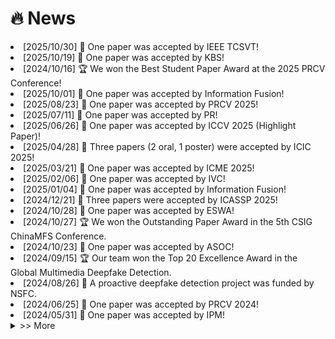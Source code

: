# 🔥 News

<div class="recent-news">
  <li> [2025/10/30] 🎉 One paper was accepted by IEEE TCSVT!</li>
  <li> [2025/10/19] 🎉 One paper was accepted by KBS!</li>
  <li> [2024/10/16] 🏆 We won the Best Student Paper Award at the 2025 PRCV Conference!</li>
  <li> [2025/10/01] 🎉 One paper was accepted by Information Fusion!</li>
  <li> [2025/08/23] 🎉 One paper was accepted by PRCV 2025!</li>
  <li> [2025/07/11] 🎉 One paper was accepted by PR!</li>
  <li> [2025/06/26] 🎉 One paper was accepted by ICCV 2025 (Highlight Paper)!</li>
  <li> [2025/04/28] 🎉 Three papers (2 oral, 1 poster) were accepted by ICIC 2025!</li>
  <li> [2025/03/21] 🎉 One paper was accepted by ICME 2025!</li>
  <li> [2025/02/06] 🎉 One paper was accepted by IVC!</li>
  <li> [2025/01/04] 🎉 One paper was accepted by Information Fusion!</li>
  <li> [2024/12/21] 🎉 Three papers were accepted by ICASSP 2025!</li>
  <li> [2024/10/28] 🎉 One paper was accepted by ESWA!</li>
  <li> [2024/10/27] 🏆 We won the Outstanding Paper Award in the 5th CSIG ChinaMFS Conference.</li>
  <li> [2024/10/23] 🎉 One paper was accepted by ASOC!</li>
  <li> [2024/09/15] 🏆 Our team won the Top 20 Excellence Award in the Global Multimedia Deepfake Detection.</li>
  <li> [2024/08/26] 🎉 A proactive deepfake detection project was funded by NSFC.</li>
  <li> [2024/06/25] 🎉 One paper was accepted by PRCV 2024!</li>
  <li> [2024/05/31] 🎉 One paper was accepted by IPM!</li>
</div>

<details id="oldNews">
  <summary class="more-button">  >> More</summary>
  <div class="older-news">
    <li> [2024/04/11] 🎓 I was selected as a doctoral supervisor.</li>
    <li> [2024/04/03] 🎤 I was invited to participate in the 12th Boda Information Forum and gave a report.</li>
  </div>
</details>



